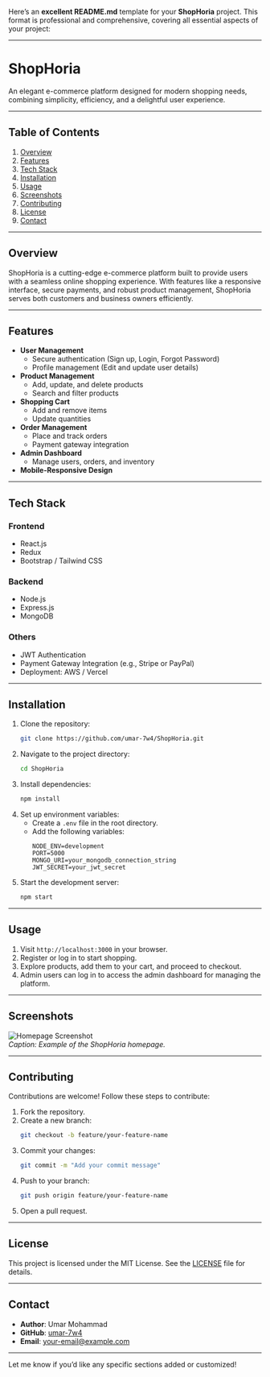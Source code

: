 Here’s an **excellent README.md** template for your **ShopHoria** project. This format is professional and comprehensive, covering all essential aspects of your project:

---

# **ShopHoria**

An elegant e-commerce platform designed for modern shopping needs, combining simplicity, efficiency, and a delightful user experience.

---

## **Table of Contents**
1. [Overview](#overview)
2. [Features](#features)
3. [Tech Stack](#tech-stack)
4. [Installation](#installation)
5. [Usage](#usage)
6. [Screenshots](#screenshots)
7. [Contributing](#contributing)
8. [License](#license)
9. [Contact](#contact)

---

## **Overview**

ShopHoria is a cutting-edge e-commerce platform built to provide users with a seamless online shopping experience. With features like a responsive interface, secure payments, and robust product management, ShopHoria serves both customers and business owners efficiently.

---

## **Features**

- **User Management**
  - Secure authentication (Sign up, Login, Forgot Password)
  - Profile management (Edit and update user details)
- **Product Management**
  - Add, update, and delete products
  - Search and filter products
- **Shopping Cart**
  - Add and remove items
  - Update quantities
- **Order Management**
  - Place and track orders
  - Payment gateway integration
- **Admin Dashboard**
  - Manage users, orders, and inventory
- **Mobile-Responsive Design**

---

## **Tech Stack**

### **Frontend**
- React.js
- Redux
- Bootstrap / Tailwind CSS

### **Backend**
- Node.js
- Express.js
- MongoDB

### **Others**
- JWT Authentication
- Payment Gateway Integration (e.g., Stripe or PayPal)
- Deployment: AWS / Vercel

---

## **Installation**

1. Clone the repository:
   ```bash
   git clone https://github.com/umar-7w4/ShopHoria.git
   ```
2. Navigate to the project directory:
   ```bash
   cd ShopHoria
   ```
3. Install dependencies:
   ```bash
   npm install
   ```
4. Set up environment variables:
   - Create a `.env` file in the root directory.
   - Add the following variables:
     ```plaintext
     NODE_ENV=development
     PORT=5000
     MONGO_URI=your_mongodb_connection_string
     JWT_SECRET=your_jwt_secret
     ```
5. Start the development server:
   ```bash
   npm start
   ```

---

## **Usage**

1. Visit `http://localhost:3000` in your browser.
2. Register or log in to start shopping.
3. Explore products, add them to your cart, and proceed to checkout.
4. Admin users can log in to access the admin dashboard for managing the platform.

---

## **Screenshots**

![Homepage Screenshot](https://via.placeholder.com/600x400)  
*Caption: Example of the ShopHoria homepage.*

---

## **Contributing**

Contributions are welcome! Follow these steps to contribute:

1. Fork the repository.
2. Create a new branch:
   ```bash
   git checkout -b feature/your-feature-name
   ```
3. Commit your changes:
   ```bash
   git commit -m "Add your commit message"
   ```
4. Push to your branch:
   ```bash
   git push origin feature/your-feature-name
   ```
5. Open a pull request.

---

## **License**

This project is licensed under the MIT License. See the [LICENSE](LICENSE) file for details.

---

## **Contact**

- **Author**: Umar Mohammad  
- **GitHub**: [umar-7w4](https://github.com/umar-7w4)  
- **Email**: [your-email@example.com](mailto:your-email@example.com)

---

Let me know if you’d like any specific sections added or customized!
